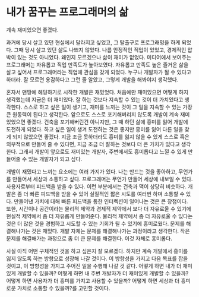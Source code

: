 # 내가 꿈꾸는 프로그래머의 삶

계속 재미있으면 좋겠다. 

과거에 당시 살고 있던 현실에서 달라지고 싶었고, 그 탈출구로 프로그래밍을 하게 되었다. 그때 당시 살고 있던 삶도 나쁘지 않았다.
나름 안정적인 직업이 있었고, 경제적인 압박이 있는 것도 아니었다. 왜인지 모르겠으나 삶이 재미가 없었다.
미디어에서 보여주는 프로그래머는 자유롭고 직업 만족도가 높아보였다. 자유롭고 만족도 높은 즐거운 삶을 살고 싶어서 프로그래머라는 직업에 관심을 갖게 되었다.
누구나 개발자가 될 수 있다고 하더라. 잘 모르면 용감하다고 그런 줄 알았고, 그렇게 개발을 해봐야지 생각했다.

혼자서 맨땅에 헤딩하기로 시작한 개발은 재밌었다. 처음에만 재미있으면 어떻게 하지 생각했는데 지금은 더 재미있다. 잘 하는 것보다 지속할 수 있는 것이 더 가치있다고 생각한다. 
스스로 하고 싶은 일이 생기고, 재미를 느끼는 것이 그 일을 지속할 수 있는 가장 큰 원동력이 된다고 생각한다. 앞으로도 스스로 포기해버리지 않도록 개발이 계속 재미있었으면 좋겠다. 
건축을 포기해버린건 아니지만, 그 때 하던 삶에 흥미를 잃어 개발에 도전하게 되었다. 하고 싶은 일이 생겨 도전하는 것은 좋지만 흥미를 잃어 다른 일을 찾게 되지 않았으면 좋겠다.
지금 조금 못하더라도 흥미를 잃지 않을 수 있게 스스로 혹은 외부적으로 만들어 줄 수 있다면, 지금 조금 더 잘하는 것보다 더 큰 가치가 있다고 생각한다.
그래서 개발이 앞으로도 재미있는 개발자, 주변에서도 흥미롭다고 느낄 수 있게 만들어줄 수 있는 개발자가 되고 싶다.

개발이 재밌다고 느끼는 요소에는 여러 가지가 있다. 나는 만드는 것을 좋아하고, 무언가를 만들어서 세상과 소통하고 싶다.
프로그래머는 무언가 만들어 세상에 내보일 수 있다. 사용자로부터 피드백을 받을 수 있다. 이런 부분에서는 건축과 맥이 상당히 비슷하다.
개발은 좀 더 빠른 피드백을 받을 수 있어 실질적인 짧은 시도를 여러번 하며 소통할 수 있다. 만들어낸 가치에 대해 빠른 피드백을 통한 인터렉션이 일어나는 것은 큰 장점이다.
또한, 시간이나 공간이라는 물리적 제약과 경제적 제약에서 보다 더 자유로울 수 있기에 현실적 제약에서 좀 더 자유롭게 만들어준다.
물리적 제약에서 좀 더 자유로울 수 있다는 것은 더 많은 것을 경험하고 시도할 수 있는 기회가 될 수 있기에 흥미로웠다.
문제를 해결해나가는 것은 재밌다. 개발 자체는 문제를 해결해나가는 과정이라고 생각한다. 작은 문제를 해결해가는 과정으로 좀 더 큰 문제를 해결한다.
이것 자체로 흥미롭다.

사실 아직 어떤 구체적인 것을 하고 싶은지 잘 모르겠다. 하지만 계속 개발에서 흥미를 잃지 않도록 하는 방향으로 성장해 나갈 것이다.
이 방향성을 가지고 다음 목표를 잡을 것이고, 이 방향성을 가지고 주어진 일을 수행해 나갈 것 같다.
어떻게 하면 내가 더 재미있게 개발할 수 있을까? 어떻게 하면 내 주변 개발자가 더 재미있게 개발할 수 있을까? 어떻게 하면 사용자가 더 흥미를 가지고 사용할 수 있을까?
어떻게 하면 세상과 더 흥미로운 가치로 소통할 수 있을까?를 고민할 것이다.
